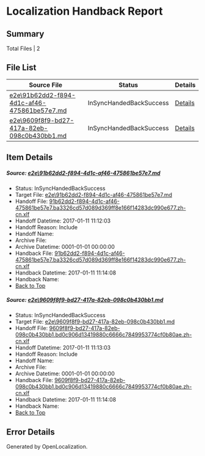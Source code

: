 # <a name='report-top'></a> Localization Handback Report

## Summary
 Total Files | 2

## File List
 Source File | Status | Details 
 ----------- | ------ | ------- 
 [e2e\91b62dd2-f894-4d1c-af46-475861be57e7.md](https://github.com/OpenLocalizationTestOrg/ol-test0/blob/662c118456b568a0d230b4a7e41ee640e0cf629c/e2e/91b62dd2-f894-4d1c-af46-475861be57e7.md) | InSyncHandedBackSuccess | [Details](#842ecf3affb5858689efc60cf426495ebb5a1b061)
 [e2e\9609f8f9-bd27-417a-82eb-098c0b430bb1.md](https://github.com/OpenLocalizationTestOrg/ol-test0/blob/662c118456b568a0d230b4a7e41ee640e0cf629c/e2e/9609f8f9-bd27-417a-82eb-098c0b430bb1.md) | InSyncHandedBackSuccess | [Details](#de4b5327e1a400275dda376efb1f1bdec11adcf62)

## Item Details
##### <a name='842ecf3affb5858689efc60cf426495ebb5a1b061'></a> Source: [e2e\91b62dd2-f894-4d1c-af46-475861be57e7.md](https://github.com/OpenLocalizationTestOrg/ol-test0/blob/662c118456b568a0d230b4a7e41ee640e0cf629c/e2e/91b62dd2-f894-4d1c-af46-475861be57e7.md)
* Status: InSyncHandedBackSuccess
* Target File: [e2e\91b62dd2-f894-4d1c-af46-475861be57e7.md](https://github.com/OpenLocalizationTestOrg/ol-test0-zhcn/blob/74ba6e3c219931872f015d1b8d8dfe7e4f240fc0/e2e/91b62dd2-f894-4d1c-af46-475861be57e7.md)
* Handoff File: [91b62dd2-f894-4d1c-af46-475861be57e7.ba3326cd57d089d369ff8e166f14283dc990e677.zh-cn.xlf](https://github.com/OpenLocalizationTestOrg/ol-test0-handoff/blob/733d0edb126f9a50069557e1a1861ec2b5b22f56/ol-handoff/OpenLocalizationTestOrg/ol-test0-zhcn/shujia/ht/91b62dd2-f894-4d1c-af46-475861be57e7.ba3326cd57d089d369ff8e166f14283dc990e677.zh-cn.xlf)
* Handoff Datetime: 2017-01-11 11:12:03
* Handoff Reason: Include
* Handoff Name: 
* Archive File: 
* Archive Datetime: 0001-01-01 00:00:00
* Handback File: [91b62dd2-f894-4d1c-af46-475861be57e7.ba3326cd57d089d369ff8e166f14283dc990e677.zh-cn.xlf](https://github.com/OpenLocalizationTestOrg/ol-test0-handback/blob/7e1f823517b5cf2af1c4b1d4e44a6e4e5e599e53/ol-handback/OpenLocalizationTestOrg/ol-test0-zhcn/shujia/ht/91b62dd2-f894-4d1c-af46-475861be57e7.ba3326cd57d089d369ff8e166f14283dc990e677.zh-cn.xlf)
* Handback Datetime: 2017-01-11 11:14:08
* Handback Name: 
* [Back to Top](#report-top)

##### <a name='de4b5327e1a400275dda376efb1f1bdec11adcf62'></a> Source: [e2e\9609f8f9-bd27-417a-82eb-098c0b430bb1.md](https://github.com/OpenLocalizationTestOrg/ol-test0/blob/662c118456b568a0d230b4a7e41ee640e0cf629c/e2e/9609f8f9-bd27-417a-82eb-098c0b430bb1.md)
* Status: InSyncHandedBackSuccess
* Target File: [e2e\9609f8f9-bd27-417a-82eb-098c0b430bb1.md](https://github.com/OpenLocalizationTestOrg/ol-test0-zhcn/blob/74ba6e3c219931872f015d1b8d8dfe7e4f240fc0/e2e/9609f8f9-bd27-417a-82eb-098c0b430bb1.md)
* Handoff File: [9609f8f9-bd27-417a-82eb-098c0b430bb1.bd0c906d13419880c6666c7849953774cf0b80ae.zh-cn.xlf](https://github.com/OpenLocalizationTestOrg/ol-test0-handoff/blob/cb510452786b22d82ef8e19ce316e79702287826/ol-handoff/OpenLocalizationTestOrg/ol-test0-zhcn/shujia/ht/9609f8f9-bd27-417a-82eb-098c0b430bb1.bd0c906d13419880c6666c7849953774cf0b80ae.zh-cn.xlf)
* Handoff Datetime: 2017-01-11 11:13:03
* Handoff Reason: Include
* Handoff Name: 
* Archive File: 
* Archive Datetime: 0001-01-01 00:00:00
* Handback File: [9609f8f9-bd27-417a-82eb-098c0b430bb1.bd0c906d13419880c6666c7849953774cf0b80ae.zh-cn.xlf](https://github.com/OpenLocalizationTestOrg/ol-test0-handback/blob/7e1f823517b5cf2af1c4b1d4e44a6e4e5e599e53/ol-handback/OpenLocalizationTestOrg/ol-test0-zhcn/shujia/ht/9609f8f9-bd27-417a-82eb-098c0b430bb1.bd0c906d13419880c6666c7849953774cf0b80ae.zh-cn.xlf)
* Handback Datetime: 2017-01-11 11:14:08
* Handback Name: 
* [Back to Top](#report-top)


## Error Details

Generated by OpenLocalization.

